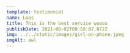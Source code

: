 ```yaml
---
template: testimonial
name: Loas
title: This is the best service woooo
publishDate: 2021-08-02T00:58:07.072Z
img: ../../static/images/girl-on-phone.jpeg
imgAlt: awl
---
```

